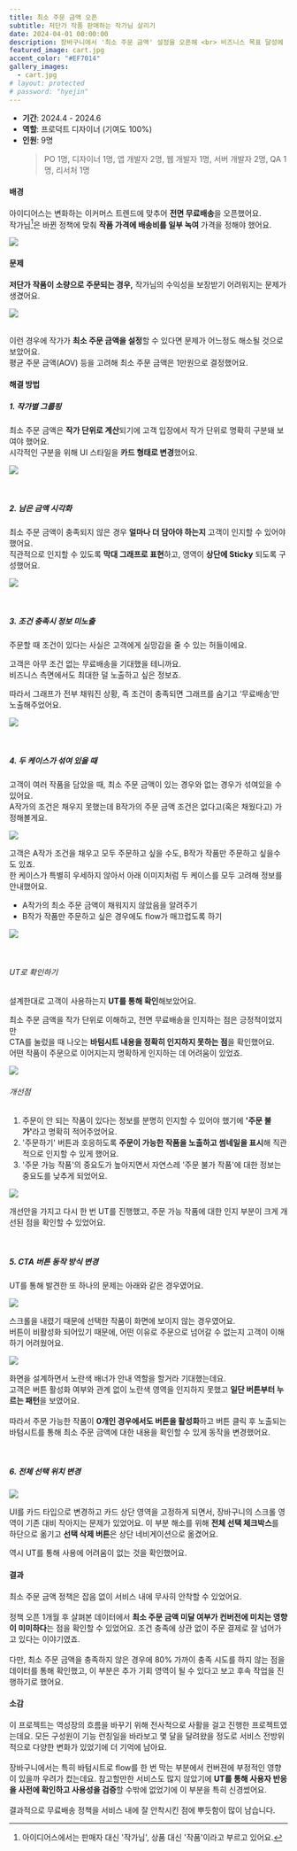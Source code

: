 ```yaml
---
title: 최소 주문 금액 오픈
subtitle: 저단가 작품 판매하는 작가님 살리기
date: 2024-04-01 00:00:00
description: 장바구니에서 '최소 주문 금액' 설정을 오픈해 <br> 비즈니스 목표 달성에 기여한 프로젝트예요.
featured_image: cart.jpg
accent_color: "#EF7014"
gallery_images:
  - cart.jpg
# layout: protected
# password: "hyejin"
---
```


<!-- TOC -->


- **기간**: 2024.4 - 2024.6
- **역할**: 프로덕트 디자이너 (기여도 100%)
- **인원**: 9명
  > PO 1명, 디자이너 1명, 앱 개발자 2명, 웹 개발자 1명, 서버 개발자 2명, QA 1명, 리서처 1명

#### 배경


아이디어스는 변화하는 이커머스 트렌드에 맞추어 <b>전면 무료배송</b>을 오픈했어요.
<br>
작가님[^1]은 바뀐 정책에 맞춰 <b>작품 가격에 배송비를 일부 녹여</b> 가격을 정해야 했어요.

![](/images/projects/12_cart/01.jpg)


#### 문제

<b>저단가 작품이 소량으로 주문되는 경우,</b> 작가님의 수익성을 보장받기 어려워지는 문제가 생겼어요.

![](/images/projects/12_cart/02.jpg)

<br>
이런 경우에 작가가 <b>최소 주문 금액을 설정</b>할 수 있다면 문제가 어느정도 해소될 것으로 보았어요.
<br> 
평균 주문 금액(AOV) 등을 고려해 최소 주문 금액은 1만원으로 결정했어요.
<!-- 왜 1만원이었는지 이유 기술하면 좋을 듯 -->


<!-- #### 리서치 넣을 내용이 있나.. -->

<!-- 목표하는 바를 넣어줘도 좋을듯?! 컨버전에 부정적인 영향이 없도록한다.. 등 -->

<br>

#### 해결 방법

##### 1. 작가별 그룹핑

최소 주문 금액은 <b>작가 단위로 계산</b>되기에 고객 입장에서 작가 단위로 명확히 구분돼 보여야 했어요. <br>시각적인 구분을 위해 UI 스타일을 <b>카드 형태로 변경</b>했어요.

![](/images/projects/12_cart/03.jpg)

<br>

##### 2. 남은 금액 시각화

최소 주문 금액이 충족되지 않은 경우 <b>얼마나 더 담아야 하는지</b> 고객이 인지할 수 있어야 했어요. <br>직관적으로 인지할 수 있도록 <b>막대 그래프로 표현</b>하고, 영역이 <b>상단에 Sticky</b> 되도록 구성했어요.

![](/images/projects/12_cart/04.gif)

<br>

##### 3. 조건 충족시 정보 미노출

주문할 때 조건이 있다는 사실은 고객에게 실망감을 줄 수 있는 허들이에요.

고객은 아무 조건 없는 무료배송을 기대했을 테니까요. <br> 비즈니스 측면에서도 최대한 덜 노출하고 싶은 정보죠. 

따라서 그래프가 전부 채워진 상황, 즉 조건이 충족되면 그래프를 숨기고 ‘무료배송’만 노출해주었어요.

![](/images/projects/12_cart/05.jpg)



<br>

##### 4. 두 케이스가 섞여 있을 때

고객이 여러 작품을 담았을 때, 최소 주문 금액이 있는 경우와 없는 경우가 섞여있을 수 있어요. <br>
A작가의 조건은 채우지 못했는데 B작가의 주문 금액 조건은 없다고(혹은 채웠다고) 가정해볼게요.

![](/images/projects/12_cart/06.jpg)

고객은 A작가 조건을 채우고 모두 주문하고 싶을 수도, B작가 작품만 주문하고 싶을수도 있죠. <br>
한 케이스가 특별히 우세하지 않아서 아래 이미지처럼 두 케이스를 모두 고려해 정보를 안내했어요.

- A작가의 최소 주문 금액이 채워지지 않았음을 알려주기
- B작가 작품만 주문하고 싶은 경우에도 flow가 매끄럽도록 하기

![](/images/projects/12_cart/07.jpg)

<br>

###### UT로 확인하기

설계한대로 고객이 사용하는지 <b>UT를 통해 확인</b>해보았어요.<br>

최소 주문 금액을 작가 단위로 이해하고, 전면 무료배송을 인지하는 점은 긍정적이었지만 <br>
CTA를 눌렀을 때 나오는 <b>바텀시트 내용을 정확히 인지하지 못하는 점</b>을 확인했어요.
<br>
어떤 작품이 주문으로 이어지는지 명확하게 인지하는 데 어려움이 있었죠.
<br>

![](/images/projects/12_cart/08.jpg)

###### 개선점

1. 주문이 안 되는 작품이 있다는 정보를 분명히 인지할 수 있어야 했기에 <b>'주문 불가'</b>라고 명확히 적어주었어요.
2. '주문하기' 버튼과 호응하도록 <b>주문이 가능한 작품을 노출하고 썸네일을 표시</b>해 직관적으로 인지할 수 있게 했어요.
3. '주문 가능 작품'의 중요도가 높아지면서 자연스레 '주문 불가 작품'에 대한 정보는  중요도를 낮추게 되었어요.


![](/images/projects/12_cart/09.jpg)


개선안을 가지고 다시 한 번 UT를 진행했고, 주문 가능 작품에 대한 인지 부분이 크게 개선된 점을 확인할 수 있었어요.

<br>

##### 5. CTA 버튼 동작 방식 변경
UT를 통해 발견한 또 하나의 문제는 아래와 같은 경우였어요.

![](/images/projects/12_cart/10.jpg)

스크롤을 내렸기 때문에 선택한 작품이 화면에 보이지 않는 경우였어요.<br>
버튼이 비활성화 되어있기 때문에, 어떤 이유로 주문으로 넘어갈 수 없는지 고객이 이해하기 어려웠어요. <br>

![](/images/projects/12_cart/11.jpg)

화면을 설계하면서 노란색 배너가 안내 역할을 할거라 기대했는데요.<br>
고객은 버튼 활성화 여부와 관계 없이 노란색 영역을 인지하지 못했고 <b>일단 버튼부터 누르는 패턴</b>을 보였어요. <br>
<br>
따라서 주문 가능한 작품이 <b>0개인 경우에서도 버튼을 활성화</b>하고 버튼 클릭 후 노출되는 바텀시트를 통해 최소 주문 금액에 대한 내용을 확인할 수 있게 동작을 변경했어요.

<br>

##### 6. 전체 선택 위치 변경

![](/images/projects/12_cart/12.jpg)

UI를 카드 타입으로 변경하고 카드 상단 영역을 고정하게 되면서, 장바구니의 스크롤 영역이 기존 대비 작아지는 문제가 있었어요. 이 부분 해소를 위해 <b>전체 선택 체크박스</b>를 하단으로 옮기고 <b>선택 삭제 버튼</b>은 상단 네비게이션으로 옮겼어요.

역시 UT를 통해 사용에 어려움이 없는 것을 확인했어요.


#### 결과

최소 주문 금액 정책은 잡음 없이 서비스 내에 무사히 안착할 수 있었어요.
<br><br>
정책 오픈 1개월 후 살펴본 데이터에서 <b>최소 주문 금액 미달 여부가 컨버전에 미치는 영향이 미미하다</b>는 점을 확인할 수 있었어요. 조건 충족에 상관 없이 주문 결제로 잘 넘어가고 있다는 이야기였죠.
<br><br>
다만, 최소 주문 금액을 충족하지 않은 경우에 80% 가까이 충족 시도를 하지 않는 점을 데이터를 통해 확인했고, 이 부분은 추가 기회 영역이 될 수 있다고 보고 후속 작업을 진행하기로 했어요.

#### 소감

이 프로젝트는 역성장의 흐름을 바꾸기 위해 전사적으로 사활을 걸고 진행한 프로젝트였는데요. 모든 구성원이 기능 런칭일을 바라보고 몇 달을 달려왔을 정도로 서비스 전방위적으로 다양한 변화가 있었기에 더 기억에 남아요.
<br>
<br>
장바구니에서는 특히 바텀시트로 flow를 한 번 막는 부분에서 컨버젼에 부정적인 영향이 있을까 우려가 컸는데요. 참고할만한 서비스도 많지 않았기에 <b>UT를 통해 사용자 반응을 사전에 확인하고 사용성을 검증</b>할 수밖에 없었기에 이 부분을 특히 신경썼어요. 
<br>
<br>
결과적으로 무료배송 정책을 서비스 내에 잘 안착시킨 점에 뿌듯함이 많이 남습니다.



[^1]: 아이디어스에서는 판매자 대신 '작가님', 상품 대신 '작품'이라고 부르고 있어요.